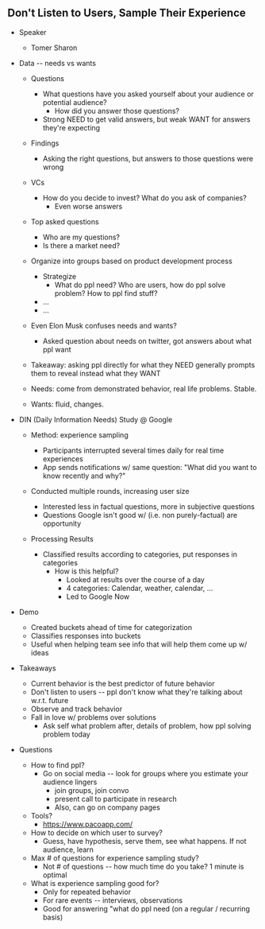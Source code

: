 Don't Listen to Users, Sample Their Experience
------

* Speaker
  * Tomer Sharon

* Data -- needs vs wants
  * Questions
    * What questions have you asked yourself about your audience or potential audience?
      * How did you answer those questions?
    * Strong NEED to get valid answers, but weak WANT for answers they're expecting

  * Findings
    * Asking the right questions, but answers to those questions were wrong

  * VCs
    * How do you decide to invest? What do you ask of companies?
      * Even worse answers

  * Top asked questions
    * Who are my questions?
    * Is there a market need?

  * Organize into groups based on product development process
    * Strategize
      * What do ppl need? Who are users, how do ppl solve problem? How to ppl
        find stuff?
    * ...
    * ...

  * Even Elon Musk confuses needs and wants?
    * Asked question about needs on twitter, got answers about what ppl want

  * Takeaway: asking ppl directly for what they NEED generally prompts them
    to reveal instead what they WANT

  * Needs: come from demonstrated behavior, real life problems. Stable.
  * Wants: fluid, changes.

* DIN (Daily Information Needs) Study @ Google
  * Method: experience sampling
    * Participants interrupted several times daily for real time experiences
    * App sends notifications w/ same question: "What did you want to know
      recently and why?"

  * Conducted multiple rounds, increasing user size
    * Interested less in factual questions, more in subjective questions
    * Questions Google isn't good w/ (i.e. non purely-factual) are opportunity

  * Processing Results
    * Classified results according to categories, put responses in categories
      * How is this helpful?
        * Looked at results over the course of a day
        * 4 categories: Calendar, weather, calendar, ...
        * Led to Google Now

* Demo
  * Created buckets ahead of time for categorization
  * Classifies responses into buckets
  * Useful when helping team see info that will help them come up w/ ideas

* Takeaways
  * Current behavior is the best predictor of future behavior
  * Don't listen to users -- ppl don't know what they're talking about w.r.t. future
  * Observe and track behavior
  * Fall in love w/ problems over solutions
    * Ask self what problem after, details of problem, how ppl solving problem today

* Questions
  * How to find ppl?
    * Go on social media -- look for groups where you estimate your audience lingers
      * join groups, join convo
      * present call to participate in research
      * Also, can go on company pages
  * Tools?
    * https://www.pacoapp.com/
  * How to decide on which user to survey?
    * Guess, have hypothesis, serve them, see what happens. If not audience, learn
  * Max # of questions for experience sampling study?
    * Not # of questions -- how much time do you take? 1 minute is optimal
  * What is experience sampling good for?
    * Only for repeated behavior
    * For rare events -- interviews, observations
    * Good for answering "what do ppl need (on a regular / recurring basis)
